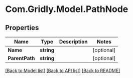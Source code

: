 
# Com.Gridly.Model.PathNode

## Properties

Name | Type | Description | Notes
------------ | ------------- | ------------- | -------------
**Name** | **string** |  | [optional] 
**ParentPath** | **string** |  | [optional] 

[[Back to Model list]](../README.md#documentation-for-models)
[[Back to API list]](../README.md#documentation-for-api-endpoints)
[[Back to README]](../README.md)

